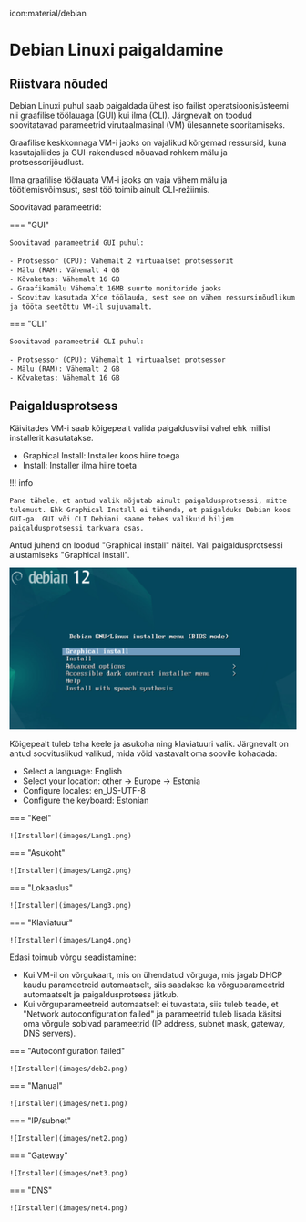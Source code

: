 icon:material/debian

# Debian Linuxi paigaldamine

##  Riistvara nõuded

Debian Linuxi puhul saab paigaldada ühest iso failist operatsioonisüsteemi nii graafilise töölauaga (GUI) kui ilma (CLI). Järgnevalt on toodud soovitatavad parameetrid virutaalmasinal (VM) ülesannete sooritamiseks.

Graafilise keskkonnaga VM-i jaoks on vajalikud kõrgemad ressursid, kuna kasutajaliides ja GUI-rakendused nõuavad rohkem mälu ja protsessorijõudlust.

Ilma graafilise töölauata VM-i jaoks on vaja vähem mälu ja töötlemisvõimsust, sest töö toimib ainult CLI-režiimis.

Soovitavad parameetrid:

=== "GUI"

    Soovitavad parameetrid GUI puhul:
  
    - Protsessor (CPU): Vähemalt 2 virtuaalset protsessorit
    - Mälu (RAM): Vähemalt 4 GB
    - Kõvaketas: Vähemalt 16 GB
    - Graafikamälu Vähemalt 16MB suurte monitoride jaoks
    - Soovitav kasutada Xfce töölauda, sest see on vähem ressursinõudlikum ja tööta seetõttu VM-il sujuvamalt.

=== "CLI"

    Soovitavad parameetrid CLI puhul:

    - Protsessor (CPU): Vähemalt 1 virtuaalset protsessor
    - Mälu (RAM): Vähemalt 2 GB
    - Kõvaketas: Vähemalt 16 GB

## Paigaldusprotsess

Käivitades VM-i saab kõigepealt valida paigaldusviisi vahel ehk millist installerit kasutatakse. 

- Graphical Install: Installer koos hiire toega
- Install: Installer ilma hiire toeta

!!! info

    Pane tähele, et antud valik mõjutab ainult paigaldusprotsessi, mitte tulemust. Ehk Graphical Install ei tähenda, et paigalduks Debian koos GUI-ga. GUI või CLI Debiani saame tehes valikuid hiljem paigaldusprotsessi tarkvara osas.

Antud juhend on loodud "Graphical install" näitel. Vali paigaldusprotsessi alustamiseks "Graphical install".

![Debiani Installer](images/deb1.png)

Kõigepealt tuleb teha keele ja asukoha ning klaviatuuri valik. Järgnevalt on antud soovituslikud valikud, mida võid vastavalt oma soovile kohadada:

- Select a language: English
- Select your location: other -> Europe -> Estonia
- Configure locales: en_US-UTF-8
- Configure the keyboard: Estonian

=== "Keel"

    ![Installer](images/Lang1.png)

=== "Asukoht"

    ![Installer](images/Lang2.png)

=== "Lokaaslus"

    ![Installer](images/Lang3.png)

=== "Klaviatuur"

    ![Installer](images/Lang4.png)


Edasi toimub võrgu seadistamine:

- Kui VM-il on võrgukaart, mis on ühendatud võrguga, mis jagab DHCP kaudu parameetreid automaatselt, siis saadakse ka võrguparameetrid automaatselt ja paigaldusprotsess jätkub.
- Kui võrguparameetreid automaatselt ei tuvastata, siis tuleb teade, et "Network autoconfiguration failed" ja parameetrid tuleb lisada käsitsi oma võrgule sobivad parameetrid (IP address, subnet mask, gateway, DNS servers).

=== "Autoconfiguration failed"

    ![Installer](images/deb2.png)

=== "Manual"

    ![Installer](images/net1.png)

=== "IP/subnet"

    ![Installer](images/net2.png)

=== "Gateway"

    ![Installer](images/net3.png)

=== "DNS"

    ![Installer](images/net4.png)




